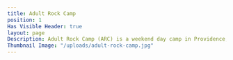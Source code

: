 ```yaml
---
title: Adult Rock Camp
position: 1
Has Visible Header: true
layout: page
Description: Adult Rock Camp (ARC) is a weekend day camp in Providence, RI that provides an opportunity for women, trans, and non-binary individuals 18+ to let loose for a long weekend and play music together.
Thumbnail Image: "/uploads/adult-rock-camp.jpg"
---
```


